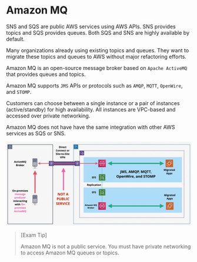 # Amazon MQ

SNS and SQS are public AWS services using AWS APIs. SNS provides topics and SQS provides queues. Both SQS and SNS are highly available by default.

Many organizations already using existing topics and queues. They want to migrate these topics and queues to AWS without major refactoring efforts.

Amazon MQ is an open-source message broker based on `Apache ActiveMQ` that provides queues and topics.

Amazon MQ supports `JMS` APIs or protocols such as `AMQP`, `MQTT`, `OpenWire`, and `STOMP`.

Customers can choose between a single instance or a pair of instances (active/standby) for high availability. All instances are VPC-based and accessed over private networking.

Amazon MQ does not have have the same integration with other AWS services as SQS or SNS.

![Amazon MQ](../static/images/mq.png)

> [Exam Tip]
>
> Amazon MQ is not a public service. You must have private networking to access Amazon MQ queues or topics.
